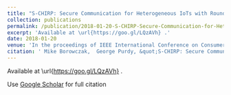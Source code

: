```yaml
---
title: "S-CHIRP: Secure Communication for Heterogeneous IoTs with Round-Robin Protection"
collection: publications
permalink: /publication/2018-01-20-S-CHIRP-Secure-Communication-for-Heterogeneous-IoTs-with-Round-Robin-Protection
excerpt: 'Available at \url{https://goo.gl/LQzAVh} .'
date: 2018-01-20
venue: 'In the proceedings of IEEE International Conference on Consumer Electronics, 2018. ICCE 2018.'
citation: ' Mike Borowczak,  George Purdy, &quot;S-CHIRP: Secure Communication for Heterogeneous IoTs with Round-Robin Protection.&quot; In the proceedings of IEEE International Conference on Consumer Electronics, 2018. ICCE 2018., 2018.'
---
```

Available at \url{https://goo.gl/LQzAVh} .

Use [Google Scholar](https://scholar.google.com/scholar?q=S+CHIRP:+Secure+Communication+for+Heterogeneous+IoTs+with+Round+Robin+Protection) for full citation